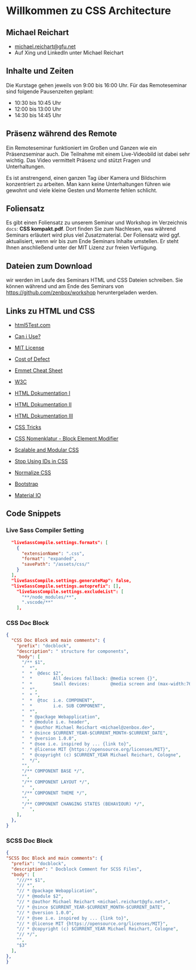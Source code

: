 # Willkommen zu CSS Architecture
## Michael Reichart
- michael.reichart@gfu.net
- Auf Xing und LinkedIn unter Michael Reichart

## Inhalte und Zeiten
Die Kurstage gehen jeweils von 9:00 bis 16:00 Uhr. Für das Remoteseminar sind folgende Pausenzeiten geplant:

- 10:30 bis 10:45 Uhr
- 12:00 bis 13:00 Uhr
- 14:30 bis 14:45 Uhr

## Präsenz während des Remote
Ein Remoteseminar funktioniert im Großen und Ganzen wie ein Präsenzseminar auch. Die Teilnahme mit einem Live-Videobild ist dabei sehr wichtig. Das Video vermittelt Präsenz und stützt Fragen und Unterhaltungen. 

Es ist anstrengend, einen ganzen Tag über Kamera und Bildschirm konzentriert zu arbeiten. Man kann keine Unterhaltungen führen wie gewohnt und viele kleine Gesten und Momente fehlen schlicht.

## Foliensatz
Es gibt einen Foliensatz zu unserem Seminar und Workshop im Verzeichnis `docs`: **CSS kompakt.pdf**. Dort finden Sie zum Nachlesen, was während Seminars erläutert wird plus viel Zusatzmaterial. Der Foliensatz wird ggf. aktualisiert, wenn wir bis zum Ende Seminars Inhalte umstellen. Er steht Ihnen anschließend unter der MIT Lizenz zur freien Verfügung.

## Dateien zum Download
wir werden im Laufe des Seminars HTML und CSS Dateien schreiben. Sie können während und am Ende des Seminars von https://github.com/zenbox/workshop heruntergeladen werden.

## Links zu HTML und CSS
- [html5Test.com](http://html5test.com/index.html)
- [Can i Use?](https://caniuse.com/)
- [MIT License](https://opensource.org/licenses/MIT)
- [Cost of Defect](http://thklein.com/de_DE/cost-of-defect/)
- [Emmet Cheat Sheet](https://docs.emmet.io/cheat-sheet/)

- [W3C](https://www.w3.org/TR/)
- [HTML Dokumentation I](https://www.w3schools.com/)
- [HTML Dokumentation II](https://wiki.selfhtml.org/)
- [HTML Dokumentation III](http://html5doctor.com/)
 

- [CSS Tricks](https://css-tricks.com/)
- [CSS Nomenklatur - Block Element Modifier](http://getbem.com/introduction/)
- [Scalable and Modular CSS](http://smacss.com/)
- [Stop Using IDs in CSS](https://medium.com/@zenbox/stop-using-ids-in-css-e79a860838c6)
- [Normalize CSS](https://necolas.github.io/)
- [Bootstrap](https://getbootstrap.com/)
- [Material IO](https://material.io/)


## Code Snippets
### Live Sass Compiler Setting
```JSON
  "liveSassCompile.settings.formats": [
    {
      "extensionName": ".css",
      "format": "expanded",
      "savePath": "/assets/css/"
    }
  ],
  "liveSassCompile.settings.generateMap": false,
  "liveSassCompile.settings.autoprefix": [],
    "liveSassCompile.settings.excludeList": [
      "**/node_modules/**",
      ".vscode/**"
    ],
```

### CSS Doc Block
```JSON
{
  "CSS Doc Block and main comments": {
    "prefix": "docblock",
    "description": " structure for components",
    "body": [
      "/** $1",
      "  *",
      "  *  @desc $2",
      "  *        All devices fallback: @media screen {}",
      "  *        Small devices:        @media screen and (max-width:768px) {}",
      "  *",
      "  * ",
      "  *  @toc  i.e. COMPONENT",
      "  *        i.e. SUB COMPONENT",
      "  *",
      "  * @package Webapplication",
      "  * @module i.e. header",
      "  * @author Michael Reichart <michael@zenbox.de>",
      "  * @since $CURRENT_YEAR-$CURRENT_MONTH-$CURRENT_DATE",
      "  * @version 1.0.0",
      "  * @see i.e. inspired by ... {link to}",
      "  * @license MIT {https://opensource.org/licenses/MIT}",
      "  * @copyright (c) $CURRENT_YEAR Michael Reichart, Cologne",
      "  */",
      "",
      "/** COMPONENT BASE */",
      "",
      "/** COMPONENT LAYOUT */",
      "  ",
      "/** COMPONENT THEME */",
      "",
      "/** COMPONENT CHANGING STATES (BEHAVIOUR) */",
      "  ",
    ],
  },
}
  ```

  ### SCSS Doc Block
  ```JSON
  {
  "SCSS Doc Block and main comments": {
    "prefix": "docblock",
    "description": " Docblock Comment for SCSS Files",
    "body": [
      "///** $1",
      "// *",
      "// * @package Webapplication",
      "// * @module $2",
      "// * @author Michael Reichart <michael.reichart@gfu.net>",
      "// * @since $CURRENT_YEAR-$CURRENT_MONTH-$CURRENT_DATE",
      "// * @version 1.0.0",
      "// * @see i.e. inspired by ... {link to}",
      "// * @license MIT {https://opensource.org/licenses/MIT}",
      "// * @copyright (c) $CURRENT_YEAR Michael Reichart, Cologne",
      "// */",
      "",
      "$3"
    ],
  },
}
  ```